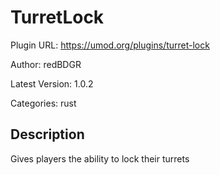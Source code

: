 # TurretLock

Plugin URL: https://umod.org/plugins/turret-lock

Author: redBDGR

Latest Version: 1.0.2

Categories: rust

## Description

Gives players the ability to lock their turrets
